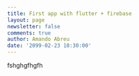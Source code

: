 ```yaml
---
title: First app with flutter + firebase
layout: page
newsletter: false
comments: true
author: Amando Abreu
date: '2099-02-23 10:30:00'
---
```

fshghgfhgfh
